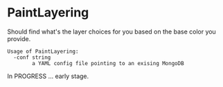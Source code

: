 # PaintLayering
Should find what's the layer choices for you based on the base color you provide.

```
Usage of PaintLayering:
  -conf string
    	a YAML config file pointing to an exising MongoDB
```

In PROGRESS ... early stage.